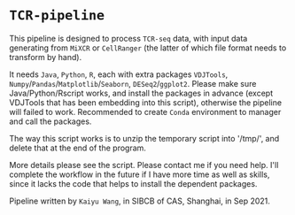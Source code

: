 # `TCR-pipeline`
This pipeline is designed to process `TCR-seq` data, with input data generating from `MiXCR` or `CellRanger` (the latter of which file format needs to transform by hand).

It needs `Java`, `Python`, `R`, each with extra packages `VDJTools`, `Numpy`/`Pandas`/`Matplotlib`/`Seaborn`, `DESeq2`/`ggplot2`. Please make sure Java/Python/Rscript works, and install the packages in advance (except VDJTools that has been embedding into this script), otherwise the pipeline will failed to work. Recommended to create `Conda` environment to manager and call the packages.

The way this script works is to unzip the temporary script into '/tmp/', and delete that at the end of the program.

More details please see the script. Please contact me if you need help. 
I'll complete the workflow in the future if I have more time as well as skills, since it lacks the code that helps to install the dependent packages.

Pipeline written by `Kaiyu Wang`, in SIBCB of CAS, Shanghai, in Sep 2021.
